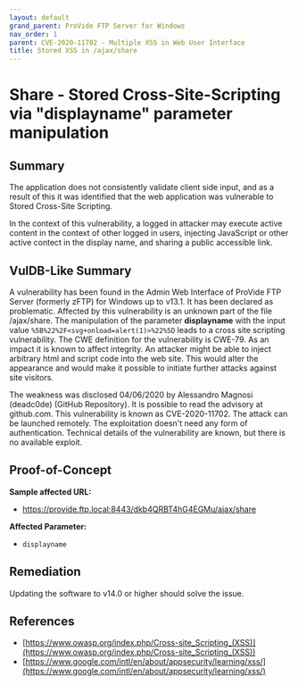 ```yaml
---
layout: default
grand_parent: ProVide FTP Server for Windows
nav_order: 1
parent: CVE-2020-11702 - Multiple XSS in Web User Interface
title: Stored XSS in /ajax/share
---
```


# Share - Stored Cross-Site-Scripting via "displayname" parameter manipulation

## Summary

The application does not consistently validate client side input, and as a result of this it was identified that the web application was vulnerable to Stored Cross-Site Scripting.

In the context of this vulnerability, a logged in attacker may execute active content in the context of other logged in users, injecting JavaScript or other active contect in the display name, and sharing a public accessible link.

## VulDB-Like Summary

A vulnerability has been found in the Admin Web Interface of ProVide FTP Server (formerly zFTP) for Windows up to v13.1. It has been declared as problematic. Affected by this vulnerability is an unknown part of the file /ajax/share. The manipulation of the parameter **displayname** with the input value `%5B%22%2F<svg+onload=alert(1)>%22%5D` leads to a cross site scripting vulnerability. The CWE definition for the vulnerability is CWE-79. As an impact it is known to affect integrity. An attacker might be able to inject arbitrary html and script code into the web site. This would alter the appearance and would make it possible to initiate further attacks against site visitors.

The weakness was disclosed 04/06/2020 by Alessandro Magnosi (deadc0de) (GitHub Repository). It is possible to read the advisory at github.com. This vulnerability is known as CVE-2020-11702. The attack can be launched remotely. The exploitation doesn't need any form of authentication. Technical details of the vulnerability are known, but there is no available exploit.

## Proof-of-Concept

**Sample affected URL:**

* https://provide.ftp.local:8443/dkb4QRBT4hG4EGMu/ajax/share

**Affected Parameter:**

* `displayname`

## Remediation

Updating the software to v14.0 or higher should solve the issue.

## References

* [https://www.owasp.org/index.php/Cross-site_Scripting_(XSS)](https://www.owasp.org/index.php/Cross-site_Scripting_(XSS))
* [https://www.google.com/intl/en/about/appsecurity/learning/xss/](https://www.google.com/intl/en/about/appsecurity/learning/xss/) 
